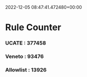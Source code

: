2022-12-05 08:47:41.472480+00:00
# Rule Counter 
 ### UCATE : 377458

 ### Veneto : 93476

 ### Allowlist : 13926